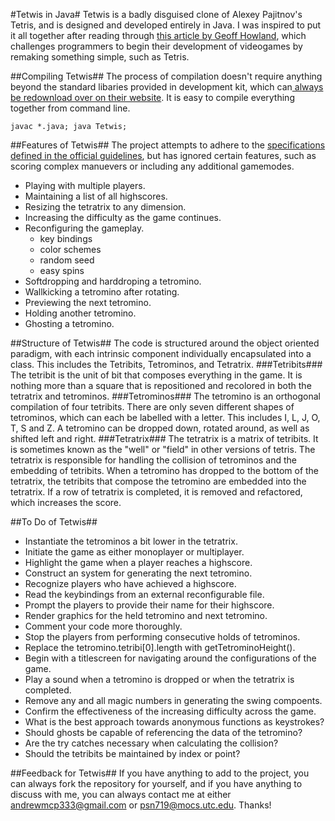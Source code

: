 #Tetwis in Java#
Tetwis is a badly disguised clone of Alexey Pajitnov's Tetris, and is designed and developed entirely in Java. I was inspired to put it all together after reading through [this article by Geoff Howland][0], which challenges programmers to begin their development of videogames by remaking something simple, such as Tetris.

##Compiling Tetwis##
The process of compilation doesn't require anything beyond the standard libaries provided in development kit, which can[ always be redownload over on their website][2]. It is easy to compile everything together from command line.

`javac *.java; java Tetwis;`

##Features of Tetwis##
The project attempts to adhere to the [specifications defined in the official guidelines][1], but has ignored certain features, such as scoring complex manuevers or including any additional gamemodes.

  - Playing with multiple players.
  - Maintaining a list of all highscores.
  - Resizing the tetratrix to any dimension.
  - Increasing the difficulty as the game continues.
  - Reconfiguring the gameplay.
    - key bindings
    - color schemes
    - random seed
    - easy spins
  - Softdropping and harddroping a tetromino.
  - Wallkicking a tetromino after rotating.
  - Previewing the next tetromino.
  - Holding another tetromino.
  - Ghosting a tetromino.

##Structure of Tetwis##
The code is structured around the object oriented paradigm, with each intrinsic component individually encapsulated into a class. This includes the Tetribits, Tetrominos, and Tetratrix.
###Tetribits###
The tetribit is the unit of bit that composes everything in the game. It is nothing more than a square that is repositioned and recolored in both the tetratrix and tetrominos.
###Tetrominos###
The tetromino is an orthogonal compilation of four tetribits. There are only seven different shapes of tetrominos, which can each be labelled with a letter. This includes I, L, J, O, T, S and Z. A tetromino can be dropped down, rotated around, as well as shifted left and right.
###Tetratrix###
The tetratrix is a matrix of tetribits. It is sometimes known as the "well" or "field" in other versions of tetris. The tetratrix is responsible for handling the collision of tetrominos and the embedding of tetribits. When a tetromino has dropped to the bottom of the tetratrix, the tetribits that compose the tetromino are embedded into the tetratrix. If a row of tetratrix is completed, it is removed and refactored, which increases the score.

##To Do of Tetwis##
  - Instantiate the tetrominos a bit lower in the tetratrix.
  - Initiate the game as either monoplayer or multiplayer.
  - Highlight the game when a player reaches a highscore.
  - Construct an system for generating the next tetromino.
  - Recognize players who have achieved a highscore.
  - Read the keybindings from an external reconfigurable file.
  - Prompt the players to provide their name for their highscore.
  - Render graphics for the held tetromino and next tetromino.
  - Comment your code more thoroughly.
  - Stop the players from performing consecutive holds of tetrominos.
  - Replace the tetromino.tetribi\[0\].length with getTetrominoHeight().
  - Begin with a titlescreen for navigating around the configurations of the game.
  - Play a sound when a tetromino is dropped or when the tetratrix is completed.
  - Remove any and all magic numbers in generating the swing compoents.
  - Confirm the effectiveness of the increasing difficulty across the game.
  - What is the best approach towards anonymous functions as keystrokes?
  - Should ghosts be capable of referencing the data of the tetromino?
  - Are the try catches necessary when calculating the collision?
  - Should the tetribits be maintained by index or point?

##Feedback for Tetwis##
If you have anything to add to the project, you can always fork the repository for yourself, and if you have anything to discuss with me, you can always contact me at either andrewmcp333@gmail.com or psn719@mocs.utc.edu. Thanks!

[0]: http://web.archive.org/web/20051104034215/http://www.lupinegames.com/articles/path_to_dev.html
[1]: http://tetris.wikia.com/wiki/Tetris_Guideline
[2]: http://www.oracle.com/technetwork/java/javase/downloads/index.html